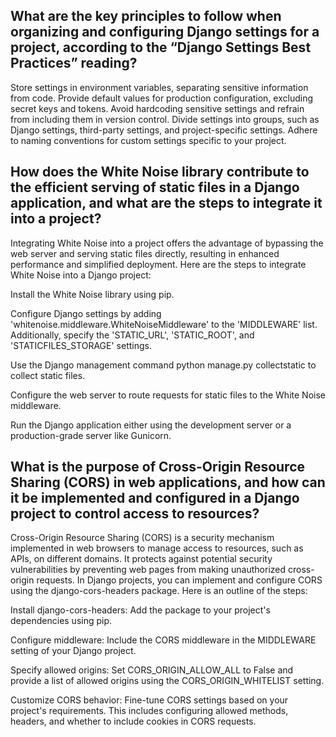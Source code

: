 ## What are the key principles to follow when organizing and configuring Django settings for a project, according to the “Django Settings Best Practices” reading?
Store settings in environment variables, separating sensitive information from code.
Provide default values for production configuration, excluding secret keys and tokens.
Avoid hardcoding sensitive settings and refrain from including them in version control.
Divide settings into groups, such as Django settings, third-party settings, and project-specific settings.
Adhere to naming conventions for custom settings specific to your project.

## How does the White Noise library contribute to the efficient serving of static files in a Django application, and what are the steps to integrate it into a project?
Integrating White Noise into a project offers the advantage of bypassing the web server and serving static files directly, resulting in enhanced performance and simplified deployment. Here are the steps to integrate White Noise into a Django project:

Install the White Noise library using pip.

Configure Django settings by adding 'whitenoise.middleware.WhiteNoiseMiddleware' to the 'MIDDLEWARE' list. Additionally, specify the 'STATIC_URL', 'STATIC_ROOT', and 'STATICFILES_STORAGE' settings.

Use the Django management command python manage.py collectstatic to collect static files.

Configure the web server to route requests for static files to the White Noise middleware.

Run the Django application either using the development server or a production-grade server like Gunicorn.

## What is the purpose of Cross-Origin Resource Sharing (CORS) in web applications, and how can it be implemented and configured in a Django project to control access to resources?
Cross-Origin Resource Sharing (CORS) is a security mechanism implemented in web browsers to manage access to resources, such as APIs, on different domains. It protects against potential security vulnerabilities by preventing web pages from making unauthorized cross-origin requests. In Django projects, you can implement and configure CORS using the django-cors-headers package. Here is an outline of the steps:

Install django-cors-headers: Add the package to your project's dependencies using pip.

Configure middleware: Include the CORS middleware in the MIDDLEWARE setting of your Django project.

Specify allowed origins: Set CORS_ORIGIN_ALLOW_ALL to False and provide a list of allowed origins using the CORS_ORIGIN_WHITELIST setting.

Customize CORS behavior: Fine-tune CORS settings based on your project's requirements. This includes configuring allowed methods, headers, and whether to include cookies in CORS requests.